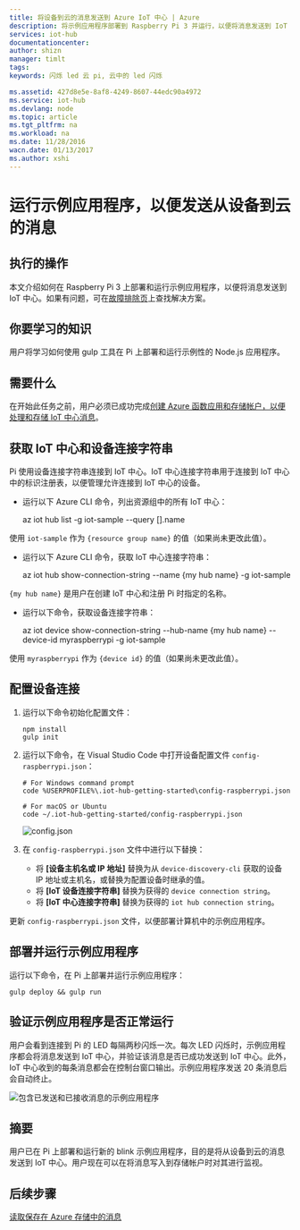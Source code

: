```yaml
---
title: 将设备到云的消息发送到 Azure IoT 中心 | Azure
description: 将示例应用程序部署到 Raspberry Pi 3 并运行，以便将消息发送到 IoT 中心并使 LED 闪烁。
services: iot-hub
documentationcenter: 
author: shizn
manager: timlt
tags: 
keywords: 闪烁 led 云 pi, 云中的 led 闪烁

ms.assetid: 427d8e5e-8af8-4249-8607-44edc90a4972
ms.service: iot-hub
ms.devlang: node
ms.topic: article
ms.tgt_pltfrm: na
ms.workload: na
ms.date: 11/28/2016
wacn.date: 01/13/2017
ms.author: xshi
---
```


# 运行示例应用程序，以便发送从设备到云的消息
## 执行的操作
本文介绍如何在 Raspberry Pi 3 上部署和运行示例应用程序，以便将消息发送到 IoT 中心。如果有问题，可在[故障排除页](./iot-hub-raspberry-pi-kit-node-troubleshooting.md)上查找解决方案。

## 你要学习的知识
用户将学习如何使用 gulp 工具在 Pi 上部署和运行示例性的 Node.js 应用程序。

## 需要什么
在开始此任务之前，用户必须已成功完成[创建 Azure 函数应用和存储帐户，以便处理和存储 IoT 中心消息](./iot-hub-raspberry-pi-kit-node-lesson3-deploy-resource-manager-template.md)。

## 获取 IoT 中心和设备连接字符串
Pi 使用设备连接字符串连接到 IoT 中心。IoT 中心连接字符串用于连接到 IoT 中心中的标识注册表，以便管理允许连接到 IoT 中心的设备。

* 运行以下 Azure CLI 命令，列出资源组中的所有 IoT 中心：

    az iot hub list -g iot-sample --query [].name

使用 `iot-sample` 作为 `{resource group name}` 的值（如果尚未更改此值）。

* 运行以下 Azure CLI 命令，获取 IoT 中心连接字符串：

    az iot hub show-connection-string --name {my hub name} -g iot-sample

`{my hub name}` 是用户在创建 IoT 中心和注册 Pi 时指定的名称。

* 运行以下命令，获取设备连接字符串：

    az iot device show-connection-string --hub-name {my hub name} --device-id myraspberrypi -g iot-sample

使用 `myraspberrypi` 作为 `{device id}` 的值（如果尚未更改此值）。

## 配置设备连接
1. 运行以下命令初始化配置文件：

    ```
    npm install
    gulp init
    ```

2. 运行以下命令，在 Visual Studio Code 中打开设备配置文件 `config-raspberrypi.json`：

    ```
    # For Windows command prompt
    code %USERPROFILE%\.iot-hub-getting-started\config-raspberrypi.json

    # For macOS or Ubuntu
    code ~/.iot-hub-getting-started/config-raspberrypi.json
    ```

    ![config.json](./media/iot-hub-raspberry-pi-lessons/lesson3/config.png)  

3. 在 `config-raspberrypi.json` 文件中进行以下替换：

   * 将 **\[设备主机名或 IP 地址\]** 替换为从 `device-discovery-cli` 获取的设备 IP 地址或主机名，或替换为配置设备时继承的值。
   * 将 **\[IoT 设备连接字符串\]** 替换为获得的 `device connection string`。
   * 将 **\[IoT 中心连接字符串\]** 替换为获得的 `iot hub connection string`。

更新 `config-raspberrypi.json` 文件，以便部署计算机中的示例应用程序。

## 部署并运行示例应用程序
运行以下命令，在 Pi 上部署并运行示例应用程序：

```
gulp deploy && gulp run
```

## 验证示例应用程序是否正常运行
用户会看到连接到 Pi 的 LED 每隔两秒闪烁一次。每次 LED 闪烁时，示例应用程序都会将消息发送到 IoT 中心，并验证该消息是否已成功发送到 IoT 中心。此外，IoT 中心收到的每条消息都会在控制台窗口输出。示例应用程序发送 20 条消息后会自动终止。

![包含已发送和已接收消息的示例应用程序](./media/iot-hub-raspberry-pi-lessons/lesson3/gulp_run.png)  

## 摘要
用户已在 Pi 上部署和运行新的 blink 示例应用程序，目的是将从设备到云的消息发送到 IoT 中心。用户现在可以在将消息写入到存储帐户时对其进行监视。

## 后续步骤
[读取保存在 Azure 存储中的消息](./iot-hub-raspberry-pi-kit-node-lesson3-read-table-storage.md)

<!---HONumber=Mooncake_0109_2017-->
<!--Update_Description:update wording and code-->